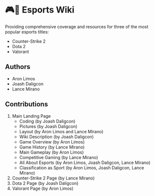# 🎮📖 Esports Wiki

Providing comprehensive coverage and resources for three of the most popular esports titles:  
- Counter-Strike 2
- Dota 2
- Valorant

## Authors

- Aron Limos
- Joash Daligcon
- Lance Mirano

## Contributions

1. Main Landing Page
   - Coding (by Joash Daligcon)
   - Pictures (by Joash Daligcon)
   - Layout (by Aron Limos and Lance Mirano)
   - Wiki Description (by Joash Daligcon) 
   - Game Overview (by Aron Limos)
   - Game History (by Lance Mirano)
   - Main Gameplay (by Aron Limos)
   - Competitive Gaming (by Lance Mirano)
   - All About Esports (by Aron Limos, Joash Daligcon, Lance Mirano)
   - Classification as Sport (by Aron Limos, Joash Daligcon, Lance Mirano)
2. Counter-Strike 2 Page (by Lance Mirano)
3. Dota 2 Page (by Joash Daligcon)
4. Valorant Page (by Aron Limos)
